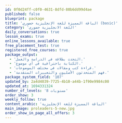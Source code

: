 ```yaml
---
id: 0f0d24ff-c0f0-4631-8dfd-80b6dd99d4ae
published: false
blueprint: package
title: 'الباقة المميزة للغة الإنجليزية حضوري (basic)'
category: 'اللغة الانجليزية حضوري'
daily_conversations: true
lesson_exams: true
online_lessons_available: true
free_placement_test: true
registered_free_courses: true
package_output:
  - 'التحدث بطلاقة في الدراسة والعمل.'
  - 'الكتابة باحترافية في أي موضوع.'
  - 'قراءة كتب ومقالات في مختلف الموضوعات.'
  - 'فهم المتحدثون الأصليون والتعبيرات المتقدمة.'
package_system_field: '107'
updated_by: 2a4d4039-7725-4b10-a44b-1f90e9984c00
updated_at: 1694331324
number_of_levels: '8 مستويات'
order_show: 3
weekly_follow: true
content_arabic: 'الباقة المميزة للغة الإنجليزية'
main_image: proleaders-5-new.jpg
order_show_in_page_all_offers: 3
---
```

